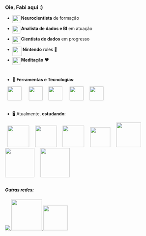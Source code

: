 <!--### Hi there 👋-->

<!--
**fabicorallokuhlmann/fabicorallokuhlmann** is a ✨ _special_ ✨ repository because its `README.md` (this file) appears on your GitHub profile.

Here are some ideas to get you started:

- 🔭 I’m currently working on ...
- 🌱 I’m currently learning ...
- 👯 I’m looking to collaborate on ...
- 🤔 I’m looking for help with ...
- 💬 Ask me about ...
- 📫 How to reach me: ...
- 😄 Pronouns: ...
- ⚡ Fun fact: ...
-->
### Oie, Fabi aqui :)
- **Neurocientista** de formação <img src="https://www.svgrepo.com/show/395921/brain.svg" width="25" align = "left"/> <div display="inline-flex"><br/>
- **Analista de dados e BI** em atuação <img src="https://www.svgrepo.com/show/445692/data-source.svg" width="25" align = "left"/> <div display="inline-flex"><br/>
- **Cientista de dados** em progresso <img src="https://www.svgrepo.com/show/445691/data-science.svg" width="25" align = "left"/> <div display="inline-flex"><br/>
- **Nintendo** rules :metal: <img src="https://www.svgrepo.com/show/303386/nintendo-2-logo.svg" width="30" align = "left"/><br/><br/>
- **Meditação** :heart: <img src="https://images.emojiterra.com/google/noto-emoji/unicode-15.1/color/svg/1f9d8-1f3fc-2640.svg" width="25" align = "left"/><div display="inline-flex"><br/>
<!--- Praticante de **tiro com arco** <img src= "https://www.svgrepo.com/show/96292/archery.svg" width="30" align = "left" display= "inline-flex"/>, **futebol** ⚽ e **kitesurf** &nbsp;&nbsp;<img src= "https://www.svgrepo.com/show/8211/kitesurfing.svg" width="25" align = "right = -1px"/><div display="inline-flex">-->


##
- :rocket: **Ferramentas e Tecnologias**:
<div display="inline">
&nbsp;&nbsp;<img src="https://cdn.jsdelivr.net/gh/devicons/devicon/icons/python/python-original.svg" width ="45" /> &nbsp;&nbsp;        
&nbsp;&nbsp;<img src="https://cdn.jsdelivr.net/gh/devicons/devicon/icons/microsoftsqlserver/microsoftsqlserver-plain.svg" width ="45" />&nbsp;&nbsp;
&nbsp;&nbsp;<img src="https://powerapps.microsoft.com/images/application-logos/svg/powerbi.svg" width="45"/> &nbsp;&nbsp;  
&nbsp;&nbsp;<img src="https://cdn.jsdelivr.net/gh/devicons/devicon/icons/mysql/mysql-original.svg" width ="45" />&nbsp;&nbsp;
&nbsp;&nbsp;<img src="https://upload.wikimedia.org/wikipedia/commons/thumb/3/34/Microsoft_Office_Excel_%282019%E2%80%93present%29.svg/512px-Microsoft_Office_Excel_%282019%E2%80%93present%29.svg.png" width="45"/>&nbsp;&nbsp;  
<br/><br/> </div> 


- 🖥️ Atualmente, **estudando**:
<div display="inline">
&nbsp;&nbsp;<img src="https://img.shields.io/badge/Numpy-777BB4?style=for-the-badge&logo=numpy&logoColor=white" width ="70" />&nbsp;&nbsp;
&nbsp;&nbsp;<img src="https://img.shields.io/badge/Pandas-2C2D72?style=for-the-badge&logo=pandas&logoColor=white" width ="70" />&nbsp;&nbsp;
&nbsp;&nbsp;<img src="https://img.shields.io/badge/Plotly-239120?style=for-the-badge&logo=plotly&logoColor=white" width ="70" />&nbsp;&nbsp;
&nbsp;&nbsp;<img src="https://img.shields.io/badge/SciPy-654FF0?style=for-the-badge&logo=SciPy&logoColor=white" width ="65" />&nbsp;&nbsp;
&nbsp;&nbsp;<img src="https://img.shields.io/badge/Matplotlib-%238b0000.svg?style=for-the-badge&logo=Matplotlib&logoColor=black" width ="80" />&nbsp;&nbsp;
&nbsp;&nbsp;<img src="https://img.shields.io/badge/TensorFlow-FF6F00?style=for-the-badge&logo=TensorFlow&logoColor=white" width ="95" />&nbsp;&nbsp;
&nbsp;&nbsp;<img src="https://img.shields.io/badge/scikit_learn-F7931E?style=for-the-badge&logo=scikit-learn&logoColor=white" width ="95" />&nbsp;&nbsp;
  </div>

## 
##### Outras redes: 
<div display="inline"> 
<a href="https://linkedin.com/in/fabianacorallokuhlmann">
  <img src="https://img.shields.io/badge/linkedin-%230077B5.svg?style=for-the-badge&logo=linkedin&logoColor=white"/>
</a>    
  
<a href="https://sites.google.com/view/portfoliodeprojetosfabianack/in%C3%ADcio">
<img src="https://img.shields.io/badge/Portfolio-255E63?style=for-the-badge&logo=About.me&logoColor=white" width ="100"/>
</a>

<a href="mailto:fabiana.corallo01@gmail.com">
<img src="https://img.shields.io/badge/Gmail-D14836?style=for-the-badge&logo=gmail&logoColor=white" width ="80"/> 
</a> 

</div>
 
 <!--
 <a href="https://linkedin.com/in/fabianacorallokuhlmann">
  <img src="https://img.shields.io/badge/linkedin-%230077B5.svg?style=for-the-badge&logo=linkedin&logoColor=white">
</a>

&nbsp;&nbsp;<img src="https://img.shields.io/badge/Instagram-E4405F?style=for-the-badge&logo=instagram&logoColor=white" width ="100" />
-->
<!--
&nbsp;&nbsp;<img src="https://github.com/microsoft/PowerBI-Icons/blob/main/SVG/Power-Virtual-Agents-Colored.svg" width ="45" />&nbsp;&nbsp;
&nbsp;&nbsp;<img src="https://github.com/microsoft/PowerBI-Icons/blob/main/SVG/Power-Apps-Colored.svg" width ="45" />&nbsp;&nbsp;
<br/><br/>-->

<!--
<img src="https://www.vectorlogo.zone/logos/metabase/metabase-icon.svg" width ="45">
<img src="https://www.svgrepo.com/show/354012/looker-icon.svg" width ="45">
<img src="https://www.svgrepo.com/show/374159/vba.svg" width ="45"
-->
